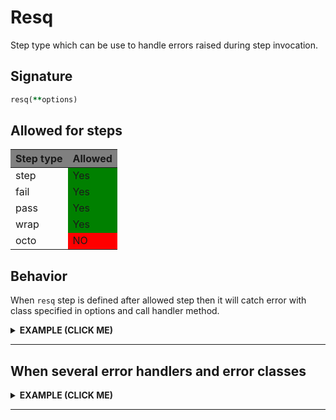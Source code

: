 # Resq

Step type which can be use to handle errors raised during step invocation.

## Signature

```ruby
resq(**options)
```

## Allowed for steps

<style>
    .allowed-steps {
        width: 70%;
        text-align: center;
    }
    .allowed-steps th {
        background: grey;
        word-wrap: break-word;
        text-align: center;
    }
    .allowed-steps tr:nth-child(1) td:nth-child(2) { background: green; }
    .allowed-steps tr:nth-child(2) td:nth-child(2) { background: green; }
    .allowed-steps tr:nth-child(3) td:nth-child(2) { background: green; }
    .allowed-steps tr:nth-child(4) td:nth-child(2) { background: green; }
    .allowed-steps tr:nth-child(5) td:nth-child(2) { background: red; }
</style>

<div class="allowed-steps">

|Step type|Allowed|
|-|-|
|step|Yes|
|fail|Yes|
|pass|Yes|
|wrap|Yes|
|octo|NO|

</div>

## Behavior

When `resq` step is defined after allowed step then it will catch error with class specified in options and call handler method.

<details><summary><b>EXAMPLE (CLICK ME)</b></summary>
<p>

  ```ruby
    require 'decouplio'

    class SomeAction < Decouplio::Action
      logic do
        step :step_one
        resq handler_method: ArgumentError
        step :step_two
        fail :fail_one
      end

      def step_one(lambda_for_step_one:, **)
        ctx[:step_one] = lambda_for_step_one.call
      end

      def step_two(**)
        ctx[:step_two] = 'Success'
      end

      def fail_one(**)
        ctx[:fail_one] = 'Failure'
      end

      def handler_method(error, **this_is_ctx)
        ctx[:error] = error.message
      end
    end

    success_action = SomeAction.call(lambda_for_step_one: -> { true })
    failure_action = SomeAction.call(lambda_for_step_one: -> { false })
    errored_action = SomeAction.call(
      lambda_for_step_one: -> { raise ArgumentError, 'some error message' }
    )

    success_action # =>
    # Result: success

    # Railway Flow:
    #   step_one -> step_two

    # Context:
    #   {:lambda_for_step_one=>#<Proc:0x0000561525a05628 resq.rb:32 (lambda)>, :step_one=>true, :step_two=>"Success"}

    # Errors:
    #   {}
    failure_action # =>
    # Result: failure

    # Railway Flow:
    #   step_one -> fail_one

    # Context:
    #   {:lambda_for_step_one=>#<Proc:0x0000561525a04f48 resq.rb:33 (lambda)>, :step_one=>false, :fail_one=>"Failure"}

    # Errors:
    #   {}
    errored_action # =>
    # Result: failure

    # Railway Flow:
    #   step_one -> handler_method -> fail_one

    # Context:
    #   {:lambda_for_step_one=>#<Proc:0x0000561525a04b60 resq.rb:35 (lambda)>, :error=>"some error message", :fail_one=>"Failure"}

    # Errors:
    #   {}
  ```

  ```mermaid
    flowchart LR
        1(start)-->2(step_one);
        2(step_one)-->|success track|3(step_two);
        3(step_two)-->|success track|4(finish success);
        2(step_one)-->|failure track|5(fail_one);
        5(fail_one)-->|failure track|6(finish failure);
        2(step_one)-->|error track|7(handler_method);
        7(handler_method)-->|error track|5(fail_one);
  ```

</p>
</details>

***

## When several error handlers and error classes

<details><summary><b>EXAMPLE (CLICK ME)</b></summary>
<p>

  ```ruby
    require 'decouplio'

    class SomeActionSeveralHandlersErrorClasses < Decouplio::Action
      logic do
        step :step_one
        resq handler_method_one: [ArgumentError, NoMethodError],
            handler_method_two: NotImplementedError
        step :step_two
        fail :fail_one
      end

      def step_one(lambda_for_step_one:, **)
        ctx[:step_one] = lambda_for_step_one.call
      end

      def step_two(**)
        ctx[:step_two] = 'Success'
      end

      def fail_one(**)
        ctx[:fail_one] = 'Failure'
      end

      def handler_method_one(error, **this_is_ctx)
        ctx[:error] = error.message
      end

      def handler_method_two(error, **this_is_ctx)
        ctx[:error] = error.message
      end
    end

    success_action = SomeActionSeveralHandlersErrorClasses.call(
      lambda_for_step_one: -> { true }
    )
    failure_action = SomeActionSeveralHandlersErrorClasses.call(
      lambda_for_step_one: -> { false }
    )
    argument_error_action = SomeActionSeveralHandlersErrorClasses.call(
      lambda_for_step_one: -> { raise ArgumentError, 'Argument error message' }
    )
    no_method_error_action = SomeActionSeveralHandlersErrorClasses.call(
      lambda_for_step_one: -> { raise NoMethodError, 'NoMethodError error message' }
    )
    no_implemented_error_action = SomeActionSeveralHandlersErrorClasses.call(
      lambda_for_step_one: -> { raise NotImplementedError, 'NotImplementedError error message' }
    )

    success_action # =>
    # Result: success

    # Railway Flow:
    #   step_one -> step_two

    # Context:
    #   {:lambda_for_step_one=>#<Proc:0x0000557a7149f638 resq.rb:106 (lambda)>, :step_one=>true, :step_two=>"Success"}

    # Errors:
    #   {}

    failure_action # =>
    # Result: failure

    # Railway Flow:
    #   step_one -> fail_one

    # Context:
    #   {:lambda_for_step_one=>#<Proc:0x0000557a7149f390 resq.rb:109 (lambda)>, :step_one=>false, :fail_one=>"Failure"}

    # Errors:
    #   {}
    argument_error_action # =>
    # Result: failure

    # Railway Flow:
    #   step_one -> handler_method_one -> fail_one

    # Context:
    #   {:lambda_for_step_one=>#<Proc:0x0000557a7149f138 resq.rb:112 (lambda)>, :error=>"Argument error message", :fail_one=>"Failure"}

    # Errors:
    #   {}
    no_method_error_action # =>
    # Result: failure

    # Railway Flow:
    #   step_one -> handler_method_one -> fail_one

    # Context:
    #   {:lambda_for_step_one=>#<Proc:0x0000557a7149edc8 resq.rb:115 (lambda)>, :error=>"NoMethodError error message", :fail_one=>"Failure"}

    # Errors:
    #   {}
    no_implemented_error_action # =>
    # Result: failure

    # Railway Flow:
    #   step_one -> handler_method_two -> fail_one

    # Context:
    #   {:lambda_for_step_one=>#<Proc:0x0000557a7149e8c8 resq.rb:118 (lambda)>, :error=>"NotImplementedError error message", :fail_one=>"Failure"}

    # Errors:
    #   {}
  ```

  ```mermaid
    flowchart LR
        1(start)-->2(step_one);
        2(step_one)-->|success track|3(step_two);
        3(step_two)-->|success track|4(finish success);
        2(step_one)-->|failure track|5(fail_one);
        5(fail_one)-->|failure track|6(finish failure);
        2(step_one)-->|ArgumentError|7(handler_method_one);
        2(step_one)-->|NoMethodError|7(handler_method_one);
        2(step_one)-->|NotImplementedError|8(handler_method_two);
        7(handler_method_one)-->|error track|5(fail_one);
        8(handler_method_two)-->|error track|5(fail_one);
  ```

</p>
</details>

***
